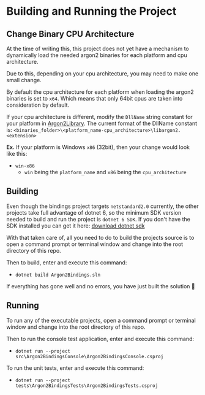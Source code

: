 # Building and Running the Project

## Change Binary CPU Architecture

At the time of writing this, this project does not yet have a mechanism to dynamically load the needed argon2 binaries
for each platform and cpu architecture.

Due to this, depending on your cpu architecture, you may need to make one small change.

By default the cpu architecture for each platform when loading the argon2 binaries is set to `x64`. Which means that
only 64bit cpus are taken into consideration by default.

If your cpu architecture is different, modify the `DllName` string constant for your platform
in [Argon2Library](../src/Argon2Bindings/Argon2Library.cs). The current format of the DllName constant
is: `<binaries_folder>\<platform_name-cpu_architecture>\libargon2.<extension>`

**Ex.** If your platform is Windows `x86` (32bit), then your change would look like this:

- `win-x86`
    - `win` being the `platform_name` and `x86` being the `cpu_architecture`

## Building

Even though the bindings project targets `netstandard2.0` currently, the other projects take full advantage of dotnet 6,
so the minimum SDK version needed to build and run the project is `dotnet 6 SDK`. If you don't have the SDK installed
you can get it here: [download dotnet sdk](https://dotnet.microsoft.com/download)

With that taken care of, all you need to do to build the projects source is to open a command prompt or terminal window
and change into the root directory of this repo.

Then to build, enter and execute this command:

- `dotnet build Argon2Bindings.sln`

If everything has gone well and no errors, you have just built the solution 🎉

## Running

To run any of the executable projects, open a command prompt or terminal window and change into the root directory of
this repo.

Then to run the console test application, enter and execute this command:

- `dotnet run --project src\Argon2BindingsConsole\Argon2BindingsConsole.csproj`

To run the unit tests, enter and execute this command:

- `dotnet run --project tests\Argon2BindingsTests\Argon2BindingsTests.csproj`
